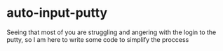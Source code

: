 # auto-input-putty
Seeing that most of you are struggling and angering with the login to the putty, so I am here to write some code to simplify the proccess
